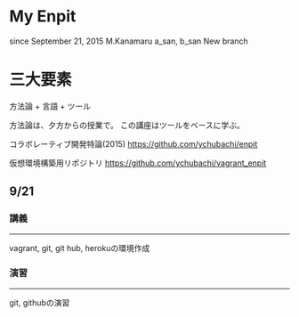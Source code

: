 # My Enpit

since September 21, 2015
M.Kanamaru a_san, b_san
New branch

三大要素
==========

方法論 + 言語 + ツール

方法論は、夕方からの授業で。
この講座はツールをベースに学ぶ。

コラボレーティブ開発特論(2015)
https://github.com/ychubachi/enpit

仮想環境構築用リポジトリ
https://github.com/ychubachi/vagrant_enpit


## 9/21
### 講義
---------
vagrant, git, git hub, herokuの環境作成

### 演習
---------
git, githubの演習


